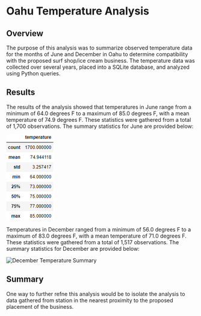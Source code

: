 # Oahu Temperature Analysis

## Overview

The purpose of this analysis was to summarize observed temperature data for the months of June and December in Oahu to determine compatibility with the proposed surf shop/ice cream business. The temperature data was collected over several years, placed into a SQLite database, and analyzed using Python queries.

## Results

The results of the analysis showed that temperatures in June range from a minimum of 64.0 degrees F to a maximum of 85.0 degrees F, with a mean temperature of 74.9 degrees F. These statistics were gathered from a total of 1,700 observations. The summary statistics for June are provided below:

![June Temperature Summary](https://github.com/bilfer21/Surfs_Up_/blob/main/june_temps_summary.PNG)

Temperatures in December ranged from a minimum of 56.0 degrees F to a maximum of 83.0 degrees F, with a mean temperature of 71.0 degrees F. These statistics were gathered from a total of 1,517 observations. The summary statistics for December are provided below:

![December Temperature Summary]()

## Summary

One way to further refne this analysis would be to isolate the analysis to data gathered from station in the nearest proximity to the proposed placement of the business.

